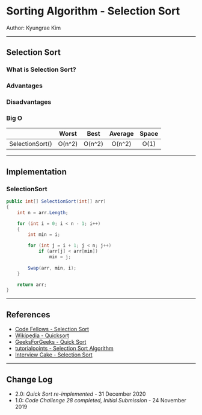 # Sorting Algorithm - Selection Sort

Author: Kyungrae Kim

---

## Selection Sort

### What is Selection Sort?

### Advantages

### Disadvantages

### Big O

|  | Worst | Best | Average | Space |
|:-|:-:|:-:|:-:|:-:|
| SelectionSort() | O(n^2) | O(n^2) | O(n^2) | O(1) |

---

## Implementation

### SelectionSort

```c#
public int[] SelectionSort(int[] arr)
{
    int n = arr.Length;

    for (int i = 0; i < n - 1; i++)
    {
        int min = i;

        for (int j = i + 1; j < n; j++)
            if (arr[j] < arr[min])
                min = j;
        
        Swap(arr, min, i);
    }

    return arr;
}
```

---

## References

* [Code Fellows - Selection Sort](https://codefellows.github.io/common_curriculum/data_structures_and_algorithms/Code_401/class-26/solutions/BLOG)
* [Wikipedia - Quicksort](https://en.wikipedia.org/wiki/Quicksort)
* [GeeksForGeeks - Quick Sort](https://www.geeksforgeeks.org/quick-sort/)
* [tutorialpoints - Selection Sort Algorithm](https://www.tutorialspoint.com/data_structures_algorithms/selection_sort_algorithm.htm)
* [Interview Cake - Selection Sort](https://www.interviewcake.com/concept/python/selection-sort)

---

## Change Log

* 2.0: *Quick Sort re-implemented* - 31 December 2020
* 1.0: *Code Challenge 28 completed, Initial Submission* - 24 November 2019
